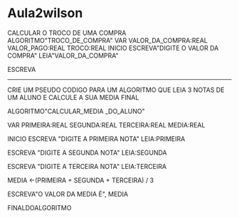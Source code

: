 # Aula2wilson
CALCULAR O TROCO DE UMA COMPRA 
ALGORITMO"TROCO_DE_COMPRA"
VAR
VALOR_DA_COMPRA:REAL 
VALOR_PAGO:REAL
TROCO:REAL
INICIO
ESCREVA"DIGITE O VALOR DA COMPRA"
LEIA"VALOR_DA_COMPRA"

ESCREVA


---------------------------------------------------------------------------------------------------------------------------------------------------------
CRIE UM PSEUDO CODIGO PARA UM ALGORITMO QUE LEIA 3 NOTAS DE UM ALUNO E CALCULE A SUA MEDIA FINAL 

ALGORITMO"CALCULAR_MEDIA _DO_ALUNO"

VAR
PRIMEIRA:REAL
SEGUNDA:REAL
TERCEIRA:REAL
MEDIA:REAL

INICIO
ESCREVA "DIGITE A PRIMEIRA NOTA"
LEIA:PRIMEIRA

ESCREVA "DIGITE A SEGUNDA NOTA"
LEIA:SEGUNDA

ESCREVA "DIGITE A TERCEIRA NOTA"
LEIA:TERCEIRA

MEDIA <-(PRIMEIRA + SEGUNDA + TERCEIRA) / 3

ESCREVA"O VALOR DA MEDIA É", MEDIA

FINALDOALGORITMO





